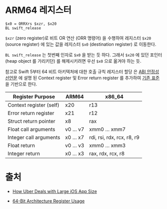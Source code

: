 # ARM64 레지스터

```assembly
$x0 = ORRXrs $xzr, $x20
BL swift_release
```

`$xzr` (zero register)로 비트 OR 연산 (ORR 명령어) 을 수행하여 레지스터 `$x20` (source register) 에 있는 값을 레지스터 `$x0` (destination register) 로 이동한다.

`BL swift_release` 는 첫번째 인자로 `$x0` 을 받는 듯 하다. 그래서 `$x20` 에 있던 포인터 (heap object 를 가리키던) 를 해제시키려면 우선 `$x0` 으로 옮겨야 하는 듯.

참고로 Swift 5부터 64 비트 아키텍처에 대한 호출 규칙 레지스터 할당 은 [ABI 안정성 선언문](https://github.com/apple/swift/blob/master/docs/ABIStabilityManifesto.md) 에 설명 된 Context register 및  Error return register 를 추가하여 [기존 ](https://developer.apple.com/library/content/documentation/Xcode/Conceptual/iPhoneOSABIReference/Articles/ARM64FunctionCallingConventions.html)[표준](https://developer.apple.com/library/content/documentation/DeveloperTools/Conceptual/LowLevelABI/140-x86-64_Function_Calling_Conventions/x86_64.html) 을 기반으로 한다.

| Register Purpose        | ARM64   | x86_64                     |
| ----------------------- | ------- | -------------------------- |
| Context register (self) | x20     | r13                        |
| Error return register   | x21     | r12                        |
| Struct return pointer   | x8      | rax                        |
| Float call arguments    | v0 … v7 | xmm0 … xmm7                |
| Integer call arguments  | x0 … x7 | rdi, rsi, rdx, rcx, r8, r9 |
| Float return            | v0 … v3 | xmm0 … xmm3                |
| Integer return          | x0 … x3 | rax, rdx, rcx, r8          |
# 출처

- [How Uber Deals with Large iOS App Size](https://eng.uber.com/how-uber-deals-with-large-ios-app-size/)

- [64-Bit Architecture Register Usage](https://github.com/eaplatanios/swift-language/blob/master/docs/ABI/RegisterUsage.md)

